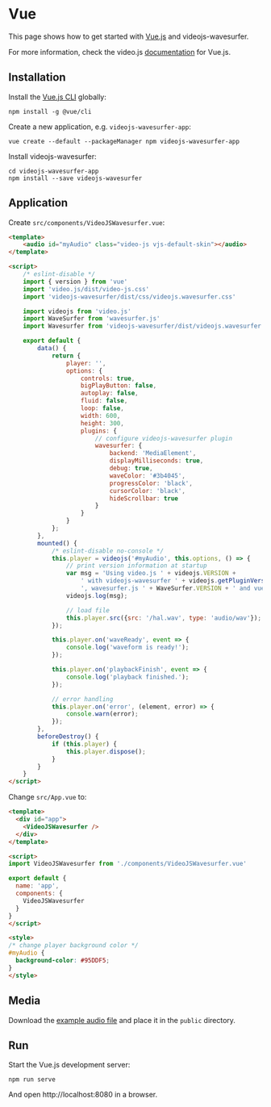 # Vue

This page shows how to get started with [Vue.js](https://vuejs.org/) and videojs-wavesurfer.

For more information, check the video.js [documentation](https://github.com/videojs/video.js/blob/master/docs/guides/vue.md)
for Vue.js.

## Installation

Install the [Vue.js CLI](https://cli.vuejs.org/guide/) globally:

```console
npm install -g @vue/cli
```

Create a new application, e.g. `videojs-wavesurfer-app`:

```console
vue create --default --packageManager npm videojs-wavesurfer-app
```

Install videojs-wavesurfer:

```console
cd videojs-wavesurfer-app
npm install --save videojs-wavesurfer
```

## Application

Create `src/components/VideoJSWavesurfer.vue`:

```html
<template>
    <audio id="myAudio" class="video-js vjs-default-skin"></audio>
</template>

<script>
    /* eslint-disable */
    import { version } from 'vue'
    import 'video.js/dist/video-js.css'
    import 'videojs-wavesurfer/dist/css/videojs.wavesurfer.css'

    import videojs from 'video.js'
    import WaveSurfer from 'wavesurfer.js'
    import Wavesurfer from 'videojs-wavesurfer/dist/videojs.wavesurfer.js'

    export default {
        data() {
            return {
                player: '',
                options: {
                    controls: true,
                    bigPlayButton: false,
                    autoplay: false,
                    fluid: false,
                    loop: false,
                    width: 600,
                    height: 300,
                    plugins: {
                        // configure videojs-wavesurfer plugin
                        wavesurfer: {
                            backend: 'MediaElement',
                            displayMilliseconds: true,
                            debug: true,
                            waveColor: '#3b4045',
                            progressColor: 'black',
                            cursorColor: 'black',
                            hideScrollbar: true
                        }
                    }
                }
            };
        },
        mounted() {
            /* eslint-disable no-console */
            this.player = videojs('#myAudio', this.options, () => {
                // print version information at startup
                var msg = 'Using video.js ' + videojs.VERSION +
                    ' with videojs-wavesurfer ' + videojs.getPluginVersion('wavesurfer') +
                    ', wavesurfer.js ' + WaveSurfer.VERSION + ' and vue.js ' + version;
                videojs.log(msg);

                // load file
                this.player.src({src: '/hal.wav', type: 'audio/wav'});
            });

            this.player.on('waveReady', event => {
                console.log('waveform is ready!');
            });

            this.player.on('playbackFinish', event => {
                console.log('playback finished.');
            });

            // error handling
            this.player.on('error', (element, error) => {
                console.warn(error);
            });
        },
        beforeDestroy() { 
            if (this.player) {
                this.player.dispose();
            }
        }
    }
</script>
```

Change `src/App.vue` to:

```html
<template>
  <div id="app">
    <VideoJSWavesurfer />
  </div>
</template>

<script>
import VideoJSWavesurfer from './components/VideoJSWavesurfer.vue'

export default {
  name: 'app',
  components: {
    VideoJSWavesurfer
  }
}
</script>

<style>
/* change player background color */
#myAudio {
  background-color: #95DDF5;
}
</style>
```

## Media

Download the [example audio file](https://github.com/collab-project/videojs-wavesurfer/raw/master/examples/media/hal.wav)
and place it in the `public` directory.

## Run

Start the Vue.js development server:

```console
npm run serve
```

And open http://localhost:8080 in a browser.
